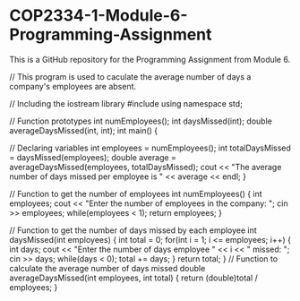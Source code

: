 # COP2334-1-Module-6-Programming-Assignment
This is a GitHub repository for the Programming Assignment from Module 6.

// This program is used to caculate the average number of days a company's employees are absent.

// Including the iostream library
#include <iostream>
using namespace std;

// Function prototypes
int numEmployees();
int daysMissed(int);
double averageDaysMissed(int, int);
int main() {

  // Declaring variables
  int employees = numEmployees();
  int totalDaysMissed = daysMissed(employees);
  double average = averageDaysMissed(employees, totalDaysMissed);
  cout << "The average number of days missed per employee is " << average << endl;
}

// Function to get the number of employees
int numEmployees() {
  int employees;
  cout << "Enter the number of employees in the company: ";
  cin >> employees;
  while(employees < 1);
  return employees;
}

// Function to get the number of days missed by each employee
int daysMissed(int employees) {
  int total = 0;
  for(int i = 1; i <= employees; i++) {
    int days;
    cout << "Enter the number of days employee " << i << " missed: ";
    cin >> days;
    while(days < 0);
    total += days;
  }
  return total;
}
// Function to calculate the average number of days missed
double averageDaysMissed(int employees, int total) {
  return (double)total / employees;
}
